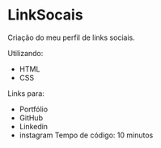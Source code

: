 # LinkSocais

Criação do meu perfil de links sociais.

Utilizando:
- HTML
- CSS

Links para:
- Portfólio 
- GitHub
- Linkedin
- instagram
Tempo de código: 10 minutos
